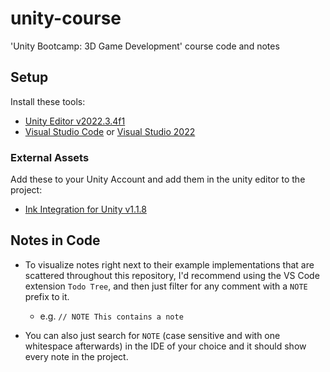 # unity-course

'Unity Bootcamp: 3D Game Development' course code and notes

## Setup

Install these tools:

- [Unity Editor v2022.3.4f1](https://unity3d.com/get-unity/download)
- [Visual Studio Code](https://code.visualstudio.com/download) or [Visual Studio 2022](https://visualstudio.microsoft.com/downloads/)

### External Assets

Add these to your Unity Account and add them in the unity editor to the project:

- [Ink Integration for Unity v1.1.8](https://assetstore.unity.com/packages/tools/integration/ink-integration-for-unity-60055)

## Notes in Code

- To visualize notes right next to their example implementations that are scattered throughout this repository, I'd recommend using the VS Code extension `Todo Tree`, and then just filter for any comment with a `NOTE` prefix to it.

  - e.g. `// NOTE This contains a note`

- You can also just search for `NOTE` (case sensitive and with one whitespace afterwards) in the IDE of your choice and it should show every note in the project.
